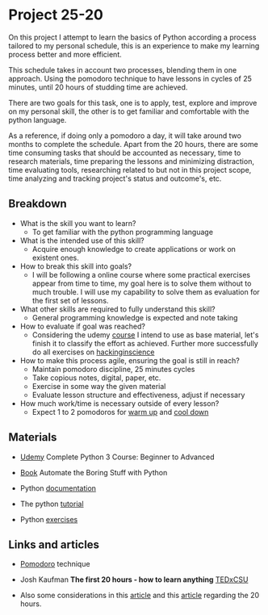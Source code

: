 # Project 25-20

On this project I attempt to learn the basics of Python according a process tailored to my personal schedule, this is an experience to make my learning process better and more efficient. 

This schedule takes in account two processes, blending them in one approach. Using the pomodoro technique to have lessons in cycles of 25 minutes, until 20 hours of studding time are achieved. 

There are two goals for this task, one is to apply, test, explore and improve on my personal skill, the other is to get familiar and comfortable with the python language.

As a reference, if doing only a pomodoro a day, it will take around two months to complete the schedule. 
Apart from the 20 hours, there are some time consuming tasks that should be accounted as necessary, time to research materials, time preparing the lessons and minimizing distraction, time evaluating tools, researching related to but not in this project scope, time analyzing and tracking project's status and outcome's, etc.

## Breakdown
* What is the skill you want to learn?
    - To get familiar with the python programming language
* What is the intended use of this skill?
    - Acquire enough knowledge to create applications or work on existent ones.
* How to break this skill into goals?
    - I will be following a online course where some practical exercises appear from time to time, my goal here is to solve them without to much trouble. I will use my capability to solve them as evaluation for the first set of lessons.
* What other skills are required to fully understand this skill?
    - General programming knowledge is expected and note taking
* How to evaluate if goal was reached?
    - Considering the udemy [course](https://www.udemy.com/course/python-complete/) I intend to use as base material, let's finish it to classify the effort as achieved. Further more successfully do all exercises on [hackinginscience](https://www.hackinscience.org/exercises/)
* How to make this process agile, ensuring the goal is still in reach?
    - Maintain pomodoro discipline, 25 minutes cycles
    - Take copious notes, digital, paper, etc. 
    - Exercise in some way the given material
    - Evaluate lesson structure and effectiveness, adjust if necessary
* How much work/time is necessary outside of every lesson? 
    - Expect 1 to 2 pomodoros for [warm up](README.md#warm-up) and [cool down](README.md#cool-down)

## Materials

- [Udemy](https://www.udemy.com/course/python-complete/) Complete Python 3 Course: Beginner to Advanced

- [Book](https://automatetheboringstuff.com/) Automate the Boring Stuff with Python

- Python [documentation](https://docs.python.org/3/)

- The python [tutorial](https://docs.python.org/3/tutorial/)

- Python [exercises](https://www.hackinscience.org/exercises/)

## Links and articles

- [Pomodoro](https://en.wikipedia.org/wiki/Pomodoro_Technique) technique

- Josh Kaufman __The first 20 hours - how to learn anything__ [TEDxCSU](https://www.youtube.com/watch?v=5MgBikgcWnY)

- Also some considerations in this [article](https://medium.com/@shengyuchen/the-1st-20-hours-josh-kaufmans-theory-thoughts-on-learning-ec621651d69e) and this [article](http://sourcesofinsight.com/learn-anything-20-hours/) regarding the 20 hours.
